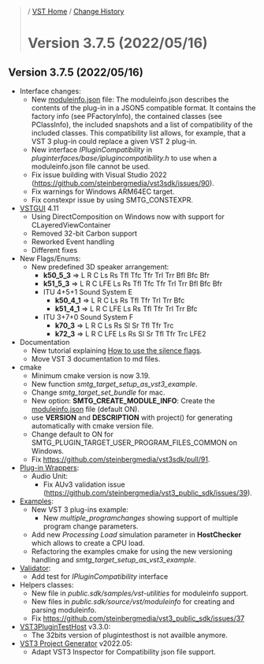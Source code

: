 >/ [VST Home](../) / [Change History](./Index.md)
>
># Version 3.7.5 (2022/05/16)

## Version 3.7.5 (2022/05/16)

- Interface changes:
  - New [moduleinfo.json](../Technical+Documentation/VST+Module+Architecture/ModuleInfo-JSON.md) file: The moduleinfo.json describes the contents of the plug-in in a JSON5 compatible format. It contains the factory info (see PFactoryInfo), the contained classes (see PClassInfo), the included snapshots and a list of compatibility of the included classes. This compatibility list allows, for example, that a VST 3 plug-in could replace a given VST 2 plug-in.
  - New interface *IPluginCompatibility* in *pluginterfaces/base/iplugincompatibility.h* to use when a moduleinfo.json file cannot be used.
  - Fix issue building with Visual Studio 2022 (https://github.com/steinbergmedia/vst3sdk/issues/90).
  - Fix warnings for Windows ARM64EC target.
  - Fix constexpr issue by using SMTG_CONSTEXPR.
- [VSTGUI](../What+is+the+VST+3+SDK/VSTGUI.md) 4.11
  - Using DirectComposition on Windows now with support for CLayeredViewContainer
  - Removed 32-bit Carbon support
  - Reworked Event handling
  - Different fixes
- New Flags/Enums:
  - New predefined 3D speaker arrangement:
    - **k50_5_3** => L R C Ls Rs Tfl Tfc Tfr Trl Trr Bfl Bfc Bfr
    - **k51_5_3** => L R C LFE Ls Rs Tfl Tfc Tfr Trl Trr Bfl Bfc Bfr
    - ITU 4+5+1 Sound System E
      - **k50_4_1** => L R C Ls Rs Tfl Tfr Trl Trr Bfc
      - **k51_4_1** => L R C LFE Ls Rs Tfl Tfr Trl Trr Bfc
    - ITU 3+7+0 Sound System F
      - **k70_3** => L R C Ls Rs Sl Sr Tfl Tfr Trc
      - **k72_3** => L R C LFE Ls Rs Sl Sr Tfl Tfr Trc LFE2
- Documentation
  - New tutorial explaining [How to use the silence flags](../Tutorials/how+to+use+the+silence+flags.md).
  - Move VST 3 documentation to md files.
- cmake
  - Minimum cmake version is now 3.19.
  - New function *smtg_target_setup_as_vst3_example*.
  - Change *smtg_target_set_bundle* for mac.
  - New option: **SMTG_CREATE_MODULE_INFO**: Create the [moduleinfo.json](../Technical+Documentation/VST+Module+Architecture/ModuleInfo-JSON.md) file (default ON).
  - use **VERSION** and **DESCRIPTION** with project() for generating automatically with cmake version file.
  - Change default to ON for SMTG_PLUGIN_TARGET_USER_PROGRAM_FILES_COMMON on Windows.
  - Fix https://github.com/steinbergmedia/vst3sdk/pull/91.
- [Plug-in Wrappers](../What+is+the+VST+3+SDK/Wrappers/Index.md):
  - Audio Unit:
    - Fix AUv3 validation issue (https://github.com/steinbergmedia/vst3_public_sdk/issues/39).
- [Examples](../What+is+the+VST+3+SDK/Plug-in+Examples.md):
  - New VST 3 plug-ins example:
    - New *multiple_programchanges* showing support of multiple program change parameters.
  - Add new *Processing Load* simulation parameter in **HostChecker** which allows to create a CPU load.
  - Refactoring the examples cmake for using the new versioning handling and *smtg_target_setup_as_vst3_example*.
- [Validator](../What+is+the+VST+3+SDK/Index.md#validator-command-line):
  - Add test for *IPluginCompatibility* interface
- Helpers classes:
  - New file in *public.sdk/samples/vst-utilities* for moduleinfo support.
  - New files in *public.sdk/source/vst/moduleinfo* for creating and parsing moduleinfo.
  - Fix https://github.com/steinbergmedia/vst3_public_sdk/issues/37
- [VST3PluginTestHost](../What+is+the+VST+3+SDK/Plug-in+Test+Host.md) v3.3.0:
  - The 32bits version of plugintesthost is not availble anymore.
- [VST3 Project Generator](../What+is+the+VST+3+SDK/Project+Generator.md) v2022.05:
  - Adapt VST3 Inspector for Compatibility json file support.
